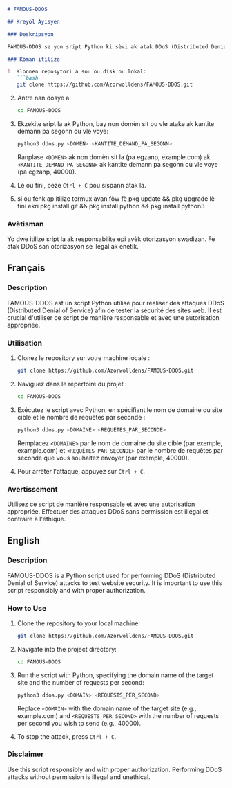 

```markdown
# FAMOUS-DDOS

## Kreyòl Ayisyen

### Deskripsyon

FAMOUS-DDOS se yon sript Python ki sèvi ak atak DDoS (Distributed Denial of Service) pou teste securite sit entènèt. Li enpòtan pou itilize sa responsabman epi avèk otorizasyon swadizan.

### Kòman itilize

1. Klonnen reposytori a sou ou disk ou lokal:
   ```bash
   git clone https://github.com/Azorwolldens/FAMOUS-DDOS.git
   ```

2. Antre nan dosye a:
   ```bash
   cd FAMOUS-DDOS
   ```

3. Ekzekite sript la ak Python, bay non domèn sit ou vle atake ak kantite demann pa segonn ou vle voye:
   ```bash
   python3 ddos.py <DOMÈN> <KANTITE_DEMAND_PA_SEGONN>
   ```
   Ranplase `<DOMÈN>` ak non domèn sit la (pa egzanp, example.com) ak `<KANTITE_DEMAND_PA_SEGONN>` ak kantite demann pa segonn ou vle voye (pa egzanp, 40000).

4. Lè ou fini, peze `Ctrl + C` pou sispann atak la.
5. si ou fenk ap itilize termux avan fòw fè pkg update && pkg upgrade lè fini ekri pkg install git && pkg install python && pkg install python3

### Avètisman

Yo dwe itilize sript la ak responsabilite epi avèk otorizasyon swadizan. Fè atak DDoS san otorizasyon se ilegal ak enetik.

## Français

### Description

FAMOUS-DDOS est un script Python utilisé pour réaliser des attaques DDoS (Distributed Denial of Service) afin de tester la sécurité des sites web. Il est crucial d'utiliser ce script de manière responsable et avec une autorisation appropriée.

### Utilisation

1. Clonez le repository sur votre machine locale :
   ```bash
   git clone https://github.com/Azorwolldens/FAMOUS-DDOS.git
   ```

2. Naviguez dans le répertoire du projet :
   ```bash
   cd FAMOUS-DDOS
   ```

3. Exécutez le script avec Python, en spécifiant le nom de domaine du site cible et le nombre de requêtes par seconde :
   ```bash
   python3 ddos.py <DOMAINE> <REQUÊTES_PAR_SECONDE>
   ```
   Remplacez `<DOMAINE>` par le nom de domaine du site cible (par exemple, example.com) et `<REQUÊTES_PAR_SECONDE>` par le nombre de requêtes par seconde que vous souhaitez envoyer (par exemple, 40000).

4. Pour arrêter l'attaque, appuyez sur `Ctrl + C`.

### Avertissement

Utilisez ce script de manière responsable et avec une autorisation appropriée. Effectuer des attaques DDoS sans permission est illégal et contraire à l'éthique.

## English

### Description

FAMOUS-DDOS is a Python script used for performing DDoS (Distributed Denial of Service) attacks to test website security. It is important to use this script responsibly and with proper authorization.

### How to Use

1. Clone the repository to your local machine:
   ```bash
   git clone https://github.com/Azorwolldens/FAMOUS-DDOS.git
   ```

2. Navigate into the project directory:
   ```bash
   cd FAMOUS-DDOS
   ```

3. Run the script with Python, specifying the domain name of the target site and the number of requests per second:
   ```bash
   python3 ddos.py <DOMAIN> <REQUESTS_PER_SECOND>
   ```
   Replace `<DOMAIN>` with the domain name of the target site (e.g., example.com) and `<REQUESTS_PER_SECOND>` with the number of requests per second you wish to send (e.g., 40000).

4. To stop the attack, press `Ctrl + C`.

### Disclaimer

Use this script responsibly and with proper authorization. Performing DDoS attacks without permission is illegal and unethical.

